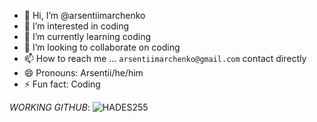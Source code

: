 - 👋 Hi, I’m @arsentiimarchenko
- 👀 I’m interested in coding
- 🌱 I’m currently learning coding
- 💞️ I’m looking to collaborate on coding
- 📫 How to reach me ... `arsentiimarchenko@gmail.com` contact directly
- 😄 Pronouns: Arsentii/he/him
- ⚡ Fun fact: Coding

*WORKING GITHUB*: ![HADES255](https://github/hades255)

<!---
arsentiimarchenko/arsentiimarchenko is a ✨ special ✨ repository because its `README.md` (this file) appears on your GitHub profile.
You can click the Preview link to take a look at your changes.
--->
